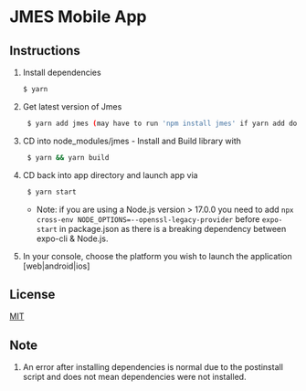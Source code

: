 
# JMES Mobile App 

## Instructions

1. Install dependencies

   ```bash
   $ yarn
   ```

2. Get latest version of Jmes

   ```bash
    $ yarn add jmes (may have to run 'npm install jmes' if yarn add doesnt work)
    ```

3. CD into node_modules/jmes - Install and Build library with
 
   ```bash
    $ yarn && yarn build
    ```

4. CD back into app directory and launch app via

   ```bash
    $ yarn start
    ``` 

   - Note: if you are using a Node.js version > 17.0.0 you need to add `npx cross-env NODE_OPTIONS=--openssl-legacy-provider` before `expo-start` in package.json as there is a breaking dependency between expo-cli & Node.js.
   
5. In your console, choose the platform you wish to launch the application [web|android|ios]

## License

[MIT](https://choosealicense.com/licenses/mit/)

## Note

1) An error after installing dependencies is normal due to the postinstall script and does not mean dependencies were not installed.
